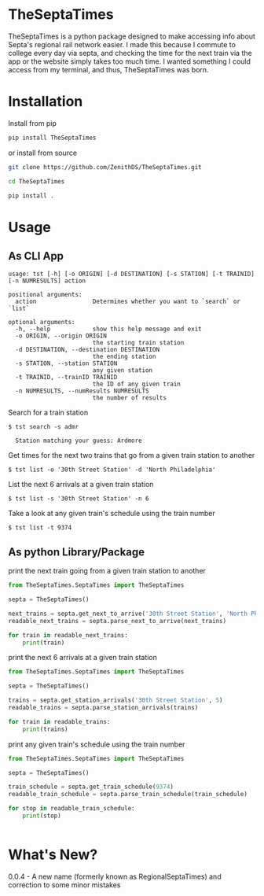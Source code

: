# TheSeptaTimes

TheSeptaTimes is a python package designed to make accessing info about Septa's regional rail network easier. I made this because I commute to college every day via septa, and checking the time for the next train via the app or the website simply takes too much time. I wanted something I could access from my terminal, and thus, TheSeptaTimes was born. 

# Installation

Install from pip

```bash
pip install TheSeptaTimes
```
or install from source
```bash
git clone https://github.com/ZenithDS/TheSeptaTimes.git
```

```bash
cd TheSeptaTimes
```

```bash
pip install .
```

# Usage

## As CLI App
```
usage: tst [-h] [-o ORIGIN] [-d DESTINATION] [-s STATION] [-t TRAINID] [-n NUMRESULTS] action

positional arguments:
  action                Determines whether you want to `search` or `list`

optional arguments:
  -h, --help            show this help message and exit
  -o ORIGIN, --origin ORIGIN
                        the starting train station
  -d DESTINATION, --destination DESTINATION
                        the ending station
  -s STATION, --station STATION
                        any given station
  -t TRAINID, --trainID TRAINID
                        the ID of any given train
  -n NUMRESULTS, --numResults NUMRESULTS
                        the number of results
```

Search for a train station
```
$ tst search -s admr
  
  Station matching your guess: Ardmore
 ```

Get times for the next two trains that go from a given train station to another
```
$ tst list -o '30th Street Station' -d 'North Philadelphia'
```

List the next 6 arrivals at a given train station
```
$ tst list -s '30th Street Station' -n 6
```

Take a look at any given train's schedule using the train number
```
$ tst list -t 9374
```

## As python Library/Package

print the next train going from a given train station to another
```python
from TheSeptaTimes.SeptaTimes import TheSeptaTimes

septa = TheSeptaTimes()

next_trains = septa.get_next_to_arrive('30th Street Station', 'North Philadelphia', 1)
readable_next_trains = septa.parse_next_to_arrive(next_trains)

for train in readable_next_trains:
    print(train)
```

print the next 6 arrivals at a given train station
```python
from TheSeptaTimes.SeptaTimes import TheSeptaTimes

septa = TheSeptaTimes()

trains = septa.get_station_arrivals('30th Street Station', 5)
readable_trains = septa.parse_station_arrivals(trains)

for train in readable_trains:
    print(trains)
```

print any given train's schedule using the train number
```python
from TheSeptaTimes.SeptaTimes import TheSeptaTimes

septa = TheSeptaTimes()

train_schedule = septa.get_train_schedule(9374)
readable_train_schedule = septa.parse_train_schedule(train_schedule)

for stop in readable_train_schedule:
    print(stop)
    
 ```
# What's New?
0.0.4 - A new name (formerly known as RegionalSeptaTimes) and correction to some minor mistakes 
